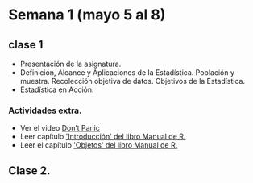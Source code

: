 # Semana 1 (mayo 5 al 8)
## clase 1
* Presentación de la asignatura.
* Definición, Alcance y Aplicaciones de la Estadística. Población y muestra. Recolección objetiva de datos. Objetivos de la Estadística.
* Estadística en Acción.
### Actividades extra.
* Ver el video [Don’t Panic](https://vimeo.com/79878808)
* Leer capítulo ['Introducción' del libro Manual de R.](https://fhernanb.github.io/Manual-de-R/intro.html)
* Leer el capítulo ['Objetos' del libro Manual de R.](https://fhernanb.github.io/Manual-de-R/objetos.html)
## Clase 2.